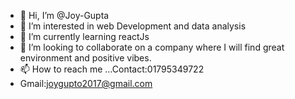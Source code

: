 - 👋 Hi, I’m @Joy-Gupta
- 👀 I’m interested in web Development and data analysis
- 🌱 I’m currently learning reactJs
- 💞️ I’m looking to collaborate on a company where I will find great environment and positive vibes.
- 📫 How to reach me ...Contact:01795349722
- Gmail:joygupto2017@gmail.com

<!---
Joy-Gupta/Joy-Gupta is a ✨ special ✨ repository because its `README.md` (this file) appears on your GitHub profile.
You can click the Preview link to take a look at your changes.
--->
